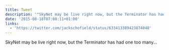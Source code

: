 ```yaml
---
title: Tweet
description: '"SkyNet may be live right now, but the Terminator has had one too many... "'
date: '2015-08-18T07:08:11+01:00'
links:
  - 'https://twitter.com/jackschofield/status/633413389423874048'
---
```

SkyNet may be live right now, but the Terminator has had one too many... 
